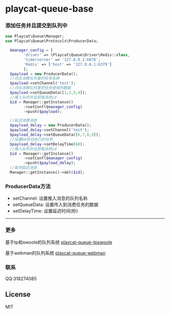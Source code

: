 # playcat-queue-base

### 添加任务并且提交到队列中

```php
use Playcat\Queue\Manager;
use Playcat\Queue\Protocols\ProducerData;

  $manager_config = [
        'driver' => \Playcat\Queue\Driver\Redis::class,
        'timerserver' => '127.0.0.1:6678',
        'Redis' => ['host' => '127.0.0.1:6379']
        ];
  $payload = new ProducerData();
  //对应消费队列里的任务名称
  $payload->setChannel('test');
  //对应消费队列里的任务使用的数据
  $payload->setQueueData([1,2,3,4]);
  //推入队列并且获取消息id
  $id = Manager::getInstance()
        ->setConf($manager_config)
        ->push($payload);

  //延迟消费消息
  $payload_delay = new ProducerData();
  $payload_delay->setChannel('test');
  $payload_delay->setQueueData([6,7,8,9]);
  //设置60秒后执行的任务
  $payload_delay->setDelayTime(60);
  //推入队列并且获取消息id
  $id = Manager::getInstance()
        ->setConf($manager_config)
        ->push($payload_delay);
  //取消延迟消息
  Manager::getInstance()->del($id);

```

### ProducerData方法

- setChannel: 设置推入消息的队列名称
- setQueueData: 设置传入到消费任务的数据
- setDelayTime: 设置延迟时间(秒)
- - -

### 更多

基于tp和swoole的队列系统
[playcat-queue-tpswoole](https://github.com/nsnake/playcat-queue-tpswoole)

基于webman的队列系统
[playcat-queue-webman](https://github.com/nsnake/playcat-queue-webman)

### 联系
QQ:318274085

## License

MIT